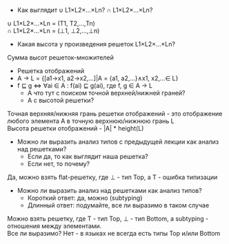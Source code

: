 - Как выглядит ∪ L1×L2×...×Ln? ∩ L1×L2×...×Ln?

∪ L1×L2×...×Ln = (T1, T2,...,Tn)  
∩ L1×L2×...×Ln = (⊥1, ⊥2,...,⊥n)

- Какая высота у произведения решеток L1×L2×...×Ln?

Сумма высот решеток-множителей

- Решетка отображений
- A → L = {\[a1→x1, a2→x2,...\]|A = {a1, a2,...}∧x1, x2,...∈ L}
- f ⊑ g ⇔ ∀ai ∈ A : f(ai) ⊑ g(ai), где f, g ∈ A → L
    - А что тут с поиском точной верхней/нижней граней?
    - А с высотой решетки?

Точная верхняя/нижняя грань решетки отображений - это отображение любого
элемента А в точную верхнюю/нижнюю грань L  
Высота решетки отображений - |A| * height(L)

- Можно ли выразить анализ типов с предыдущей лекции как
анализ над решетками?
  - Если да, то как выглядит наша решетка?
  - Если нет, то почему?

Да, можно взять flat-решетку, где ⊥ - тип Top, а T - ошибка типизации

- Можно ли выразить анализ над решетками как анализ типов?
  - Короткий ответ: да, можно (subtyping)
  - Длинный ответ: подумайте, все ли выразимо в таком случае

Можно взять решетку, где T - тип Top, ⊥ - тип Bottom, а subtyping - отношения между элементами.  
Все ли выразимо? Нет - в языках не всегда есть типы Top и/или Bottom